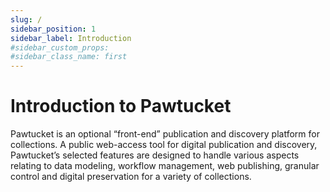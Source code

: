 ```yaml
---
slug: /
sidebar_position: 1
sidebar_label: Introduction
#sidebar_custom_props:
#sidebar_class_name: first
---
```


# Introduction to Pawtucket

Pawtucket is an optional “front-end” publication and discovery platform for collections. A public web-access tool for digital publication and discovery, Pawtucket’s selected features are designed to handle various aspects relating to data modeling, workflow management, web publishing, granular control and digital preservation for a variety of collections.